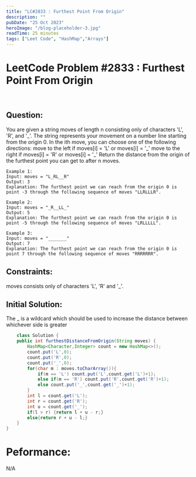 ```yaml
---
title: "LC#2833 : Furthest Point From Origin"
description: ""
pubDate: "25 Oct 2023"
heroImage: "/blog-placeholder-3.jpg"
readTime: 25 minutes
tags: ["Leet Code", "HashMap","Arrays"]
---
```


# <b> LeetCode Problem #2833 : Furthest Point From Origin</b>

<br>

## Question: <br/>

<p class="pl-6">
    You are given a string moves of length n consisting only of characters 'L', 'R', and '_'. The string represents your movement on a number line starting from the origin 0.
    In the ith move, you can choose one of the following directions:
    move to the left if moves[i] = 'L' or moves[i] = '_'
    move to the right if moves[i] = 'R' or moves[i] = '_'
    Return the distance from the origin of the furthest point you can get to after n moves.
</p>
<p>

    Example 1:
    Input: moves = "L_RL__R"
    Output: 3
    Explanation: The furthest point we can reach from the origin 0 is point -3 through the following sequence of moves "LLRLLLR".

    Example 2:
    Input: moves = "_R__LL_"
    Output: 5
    Explanation: The furthest point we can reach from the origin 0 is point -5 through the following sequence of moves "LRLLLLL".

    Example 3:
    Input: moves = "_______"
    Output: 7
    Explanation: The furthest point we can reach from the origin 0 is point 7 through the following sequence of moves "RRRRRRR".

</p>

## Constraints: <br/>

<p class="ml-6 bg-slate-300 rounded-md w-fit px-4">
    moves consists only of characters 'L', 'R' and '_'.
</p>

## Initial Solution:

<p class="pl-6">
    The _ is a wildcard which should be used to increase the distance between whichever side is greater
</p>

```java
    class Solution {
    public int furthestDistanceFromOrigin(String moves) {
        HashMap<Character,Integer> count = new HashMap<>();
        count.put('L',0);
        count.put('R',0);
        count.put('_',0);
        for(char m : moves.toCharArray()){
            if(m == 'L') count.put('L',count.get('L')+1);
            else if(m == 'R') count.put('R',count.get('R')+1);
            else count.put('_',count.get('_')+1);
        }
        int l = count.get('L');
        int r = count.get('R');
        int u = count.get('_');
        if(l > r) {return l + u - r;}
        else{return r + u - l;}
    }
}
```

# Peformance:

N/A
